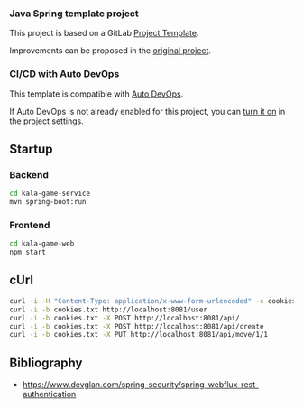 ### Java Spring template project

This project is based on a GitLab [Project Template](https://docs.gitlab.com/ee/gitlab-basics/create-project.html).

Improvements can be proposed in the [original project](https://gitlab.com/gitlab-org/project-templates/spring).

### CI/CD with Auto DevOps

This template is compatible with [Auto DevOps](https://docs.gitlab.com/ee/topics/autodevops/).

If Auto DevOps is not already enabled for this project, you can [turn it on](https://docs.gitlab.com/ee/topics/autodevops/#enabling-auto-devops) in the project settings.

## Startup

### Backend

```bash
cd kala-game-service
mvn spring-boot:run
```

### Frontend

```bash
cd kala-game-web
npm start
```

## cUrl

```bash
curl -i -H "Content-Type: application/x-www-form-urlencoded" -c cookies.txt  -d "username=player1&password=admin" -X POST http://localhost:8081/login
curl -i -b cookies.txt http://localhost:8081/user
curl -i -b cookies.txt -X POST http://localhost:8081/api/
curl -i -b cookies.txt -X POST http://localhost:8081/api/create
curl -i -b cookies.txt -X PUT http://localhost:8081/api/move/1/1
```

## Bibliography

- https://www.devglan.com/spring-security/spring-webflux-rest-authentication